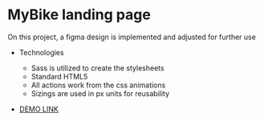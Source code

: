 # MyBike landing page

On this project, a figma design is implemented and adjusted for further use

- Technologies
  - Sass is utilized to create the stylesheets
  - Standard HTML5
  - All actions work from the css animations
  - Sizings are used in px units for reusability

- [DEMO LINK](https://UmizDemud.github.io/layout_mybike/)
